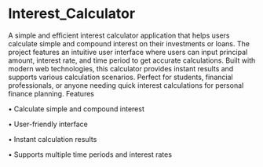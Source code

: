 # Interest_Calculator

A simple and efficient interest calculator application that helps users calculate simple and compound interest on their investments or loans. The project features an intuitive user interface where users can input principal amount, interest rate, and time period to get accurate calculations. Built with modern web technologies, this calculator provides instant results and supports various calculation scenarios. Perfect for students, financial professionals, or anyone needing quick interest calculations for personal finance planning.
Features

• Calculate simple and compound interest

• User-friendly interface

• Instant calculation results

• Supports multiple time periods and interest rates
